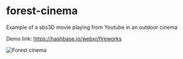 # forest-cinema

Example of a sbs3D movie playing from Youtube in an outdoor cinema

Demo link: <https://hashbase.io/webxr/fireworks>

![Forest cinema](https://i.imgur.com/zpfojr4.jpg)
